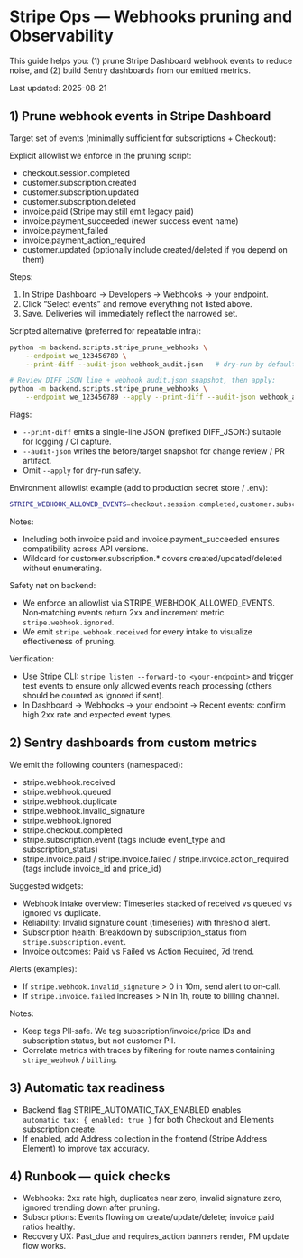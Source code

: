 # Stripe Ops — Webhooks pruning and Observability

This guide helps you: (1) prune Stripe Dashboard webhook events to reduce noise, and (2) build Sentry dashboards from our emitted metrics.

Last updated: 2025-08-21

## 1) Prune webhook events in Stripe Dashboard

Target set of events (minimally sufficient for subscriptions + Checkout):

Explicit allowlist we enforce in the pruning script:

- checkout.session.completed
- customer.subscription.created
- customer.subscription.updated
- customer.subscription.deleted
- invoice.paid (Stripe may still emit legacy paid)
- invoice.payment_succeeded (newer success event name)
- invoice.payment_failed
- invoice.payment_action_required
- customer.updated (optionally include created/deleted if you depend on them)

Steps:

1. In Stripe Dashboard → Developers → Webhooks → your endpoint.
2. Click “Select events” and remove everything not listed above.
3. Save. Deliveries will immediately reflect the narrowed set.

Scripted alternative (preferred for repeatable infra):

```bash
python -m backend.scripts.stripe_prune_webhooks \
	--endpoint we_123456789 \
	--print-diff --audit-json webhook_audit.json   # dry-run by default

# Review DIFF_JSON line + webhook_audit.json snapshot, then apply:
python -m backend.scripts.stripe_prune_webhooks \
	--endpoint we_123456789 --apply --print-diff --audit-json webhook_audit_post.json
```

Flags:

- `--print-diff` emits a single-line JSON (prefixed DIFF_JSON:) suitable for logging / CI capture.
- `--audit-json` writes the before/target snapshot for change review / PR artifact.
- Omit `--apply` for dry-run safety.

Environment allowlist example (add to production secret store / .env):

```bash
STRIPE_WEBHOOK_ALLOWED_EVENTS=checkout.session.completed,customer.subscription.*,invoice.payment_succeeded,invoice.paid,invoice.payment_failed,invoice.payment_action_required,customer.updated
```

Notes:

- Including both invoice.paid and invoice.payment_succeeded ensures compatibility across API versions.
- Wildcard for customer.subscription.\* covers created/updated/deleted without enumerating.

Safety net on backend:

- We enforce an allowlist via STRIPE_WEBHOOK_ALLOWED_EVENTS. Non‑matching events return 2xx and increment metric `stripe.webhook.ignored`.
- We emit `stripe.webhook.received` for every intake to visualize effectiveness of pruning.

Verification:

- Use Stripe CLI: `stripe listen --forward-to <your-endpoint>` and trigger test events to ensure only allowed events reach processing (others should be counted as ignored if sent).
- In Dashboard → Webhooks → your endpoint → Recent events: confirm high 2xx rate and expected event types.

## 2) Sentry dashboards from custom metrics

We emit the following counters (namespaced):

- stripe.webhook.received
- stripe.webhook.queued
- stripe.webhook.duplicate
- stripe.webhook.invalid_signature
- stripe.webhook.ignored
- stripe.checkout.completed
- stripe.subscription.event (tags include event_type and subscription_status)
- stripe.invoice.paid / stripe.invoice.failed / stripe.invoice.action_required (tags include invoice_id and price_id)

Suggested widgets:

- Webhook intake overview: Timeseries stacked of received vs queued vs ignored vs duplicate.
- Reliability: Invalid signature count (timeseries) with threshold alert.
- Subscription health: Breakdown by subscription_status from `stripe.subscription.event`.
- Invoice outcomes: Paid vs Failed vs Action Required, 7d trend.

Alerts (examples):

- If `stripe.webhook.invalid_signature` > 0 in 10m, send alert to on‑call.
- If `stripe.invoice.failed` increases > N in 1h, route to billing channel.

Notes:

- Keep tags PII‑safe. We tag subscription/invoice/price IDs and subscription status, but not customer PII.
- Correlate metrics with traces by filtering for route names containing `stripe_webhook` / `billing`.

## 3) Automatic tax readiness

- Backend flag STRIPE_AUTOMATIC_TAX_ENABLED enables `automatic_tax: { enabled: true }` for both Checkout and Elements subscription create.
- If enabled, add Address collection in the frontend (Stripe Address Element) to improve tax accuracy.

## 4) Runbook — quick checks

- Webhooks: 2xx rate high, duplicates near zero, invalid signature zero, ignored trending down after pruning.
- Subscriptions: Events flowing on create/update/delete; invoice paid ratios healthy.
- Recovery UX: Past_due and requires_action banners render, PM update flow works.
